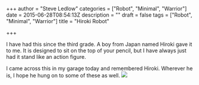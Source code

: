 +++
author = "Steve Ledlow"
categories = ["Robot", "Minimal", "Warrior"]
date = 2015-06-28T08:54:13Z
description = ""
draft = false
tags = ["Robot", "Minimal", "Warrior"]
title = "Hiroki Robot"

+++


I have had this since the third grade. A boy from Japan named Hiroki gave it to me. It is designed to sit on the top of your pencil, but I have always just had it stand like an action figure. 

I came across this in my garage today and remembered Hiroki. Wherever he is, I hope he hung on to some of these as well. <img src="http://78.media.tumblr.com/9a72595476f5e1aab33783746298c387/tumblr_nqn1mdaGmh1sb53a4o1_1280.jpg">

